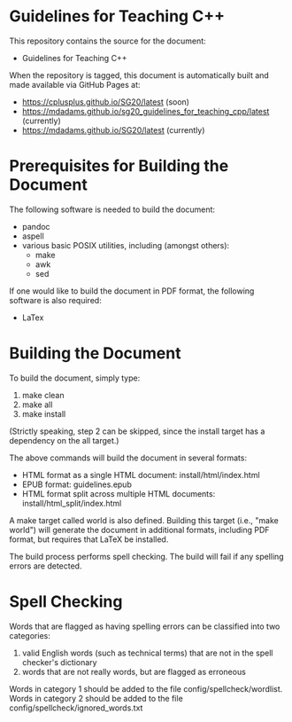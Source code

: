Guidelines for Teaching C++
===========================

This repository contains the source for the document:

  - Guidelines for Teaching C++

When the repository is tagged, this document is automatically built
and made available via GitHub Pages at:

  - <https://cplusplus.github.io/SG20/latest> (soon)
  - <https://mdadams.github.io/sg20_guidelines_for_teaching_cpp/latest>
    (currently)
  - <https://mdadams.github.io/SG20/latest> (currently)

# Prerequisites for Building the Document

The following software is needed to build the document:

  - pandoc
  - aspell
  - various basic POSIX utilities, including (amongst others):
      - make
      - awk
      - sed

If one would like to build the document in PDF format, the
following software is also required:

  - LaTex

# Building the Document

To build the document, simply type:

  1. make clean
  2. make all
  3. make install

(Strictly speaking, step 2 can be skipped, since the install target
has a dependency on the all target.)

The above commands will build the document in several formats:

  - HTML format as a single HTML document:
    install/html/index.html
  - EPUB format:
    guidelines.epub
  - HTML format split across multiple HTML documents:
    install/html_split/index.html

A make target called world is also defined.  Building this target (i.e.,
"make world") will generate the document in additional formats, including
PDF format, but requires that LaTeX be installed.

The build process performs spell checking.
The build will fail if any spelling errors are detected.

# Spell Checking

Words that are flagged as having spelling errors can be classified
into two categories:

  1. valid English words (such as technical terms) that are not in
     the spell checker's dictionary
  2. words that are not really words, but are flagged as erroneous

Words in category 1 should be added to the file
config/spellcheck/wordlist.
Words in category 2 should be added to the file
config/spellcheck/ignored_words.txt

